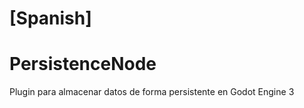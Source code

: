 
# [Spanish]

# PersistenceNode

Plugin para almacenar datos de forma persistente en Godot Engine 3
